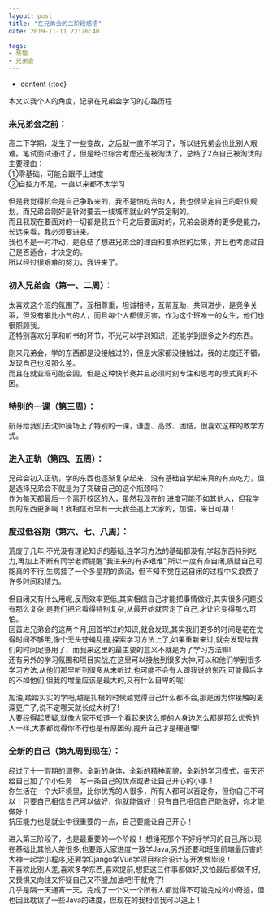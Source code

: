```yaml
---
layout: post
title: "在兄弟会的二阶段感悟"
date: 2019-11-11 22:26:40

tags:
- 感悟
- 兄弟会
---
```

* content
{:toc}

本文以我个人的角度，记录在兄弟会学习的心路历程

















### 来兄弟会之前：  
高二下学期，发生了一些变故，之后就一直不学习了，所以进兄弟会也比别人艰难。笔试面试通过了，但是经过综合考虑还是被淘汰了，总结了2点自己被淘汰的主要理由：  
①零基础，可能会跟不上进度  
②自控力不足，一直以来都不太学习  

但是我觉得机会是自己争取来的，我不是怕吃苦的人，我也很坚定自己的职业规划，而兄弟会刚好是针对要去一线城市就业的学员定制的。  
而且我现在要面对的一切都是我五个月之后要面对的，兄弟会锻炼的更多是能力，长远来看，我必须要进来。  
我也不是一时冲动，是总结了想进兄弟会的理由和要承担的后果，并且也考虑过自己是否适合，才决定的。  
所以经过很艰难的努力，我进来了。  


### 初入兄弟会（第一、二周）：  
太喜欢这个班的氛围了，互相尊重，坦诚相待，互帮互助，共同进步，是竞争关系，但没有攀比小气的人，而且每个人都很厉害，作为这个班唯一的女生，他们也很照顾我。   
还特别喜欢分享和听书的环节，不光可以学到知识，还能学到很多之外的东西。  

刚来兄弟会，学的东西都是没接触过的，但是大家都没接触过，我的进度还不错，发现自己也没那么差。  
而且在就业班可能会困，但是这种快节奏并且必须时刻专注和思考的模式真的不困。   
 

### 特别的一课（第三周）：  
航哥给我们去沈师操场上了特别的一课，谦虚、高效、团结，很喜欢这样的教学方式。  


### 进入正轨（第四、五周）：  
兄弟会初入正轨，学的东西也逐渐复杂起来，没有基础自学起来真的有点吃力，但是选择兄弟会不就是为了突破自己的这个瓶颈吗？  
作为每天都最后一个离开校区的人，虽然我现在的 进度可能不如其他人，但我学到的东西更多啊！我相信迟早有一天我会追上大家的，加油，来日可期！  


### 度过低谷期（第六、七、八周）： 
荒废了几年,不光没有理论知识的基础,连学习方法的基础都没有,学起东西特别吃力,再加上不断有同学老师提醒"我进来的有多艰难",所以一度有点自闭,质疑自己可能真的不行,生病挂了一个多星期的滴流，但不知不觉在这自闭的过程中又浪费了许多时间和精力。  

但自闭又有什么用呢,反而效率更低,其实相信自己才能把事情做好,其实很多问题没有那么复杂,是我们把它看得特别复杂,从最开始就否定了自己,才让它变得那么可怕。  
回首进兄弟会的这两个月,回首学过的知识,就会发现,其实我们更多的时间是花在觉得时间不够用,像个无头苍蝇乱撞,探索学习方法上了,如果重新来过,就会发现给我们的时间足够用了，而我来这里的最主要的意义不就是为了学习方法嘛!  
还有另外的学习氛围和项目实战,在这里可以接触到很多大神,可以和他们学到很多学习方法,从他们那里听到很多从未听过,也可能不会有人跟我说的东西,可能最后学的不如他们,但我的增量应该是最大的,又有什么自卑的呢!  

加油,踏踏实实的学吧,越是扎根的时候越觉得自己什么都不会,那是因为你接触的更深更广了,说不定哪天就长成大树了!   
人要经得起质疑,就像大家不知道一个看起来这么差的人身边怎么都是那么优秀的人一样,大家都觉得你不行也是有原因的,提升自己才是硬道理!  


### 全新的自己（第九周到现在）： 
经过了十一假期的调整，全新的身体，全新的精神面貌，全新的学习模式，每天还给自己加了个小任务：写一条自己的优点或者让自己开心的小事！  
你生活在一个大环境里，比你优秀的人很多，所有人都可以否定你，但你自己不可以！只要自己相信自己可以做好，你就能做好！只有自己相信自己能做好，你才能做好！  
抗压能力也是就业中很重要的一点，自己要能让自己开心！  

进入第三阶段了，也是最重要的一个阶段！
想锤死那个不好好学习的自己,所以现在基础比其他人差很多,也要跟大家进度一致学Java,另外还要和班里前端最厉害的大神一起学小程序,还要学Django学Vue学项目综合设计与开发做毕设！  
不喜欢比别人差,喜欢多学东西,喜欢提前,想把这三件事都做好,又怕最后都做不好,又畏惧又向往又怀疑自己又不服,加油吧!干就完了!  
几乎是隔一天通宵一天，完成了一个又一个所有人都觉得不可能完成的小奇迹，但也因此耽误了一些Java的进度，但现在的我相信我可以追上！  













